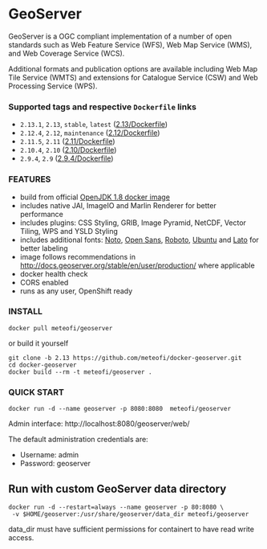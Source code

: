 # GeoServer
GeoServer is a OGC compliant implementation of a number of open standards such as Web Feature Service (WFS), Web Map Service (WMS), and Web Coverage Service (WCS).

Additional formats and publication options are available including Web Map Tile Service (WMTS) and extensions for Catalogue Service (CSW) and Web Processing Service (WPS).

### Supported tags and respective **`Dockerfile`** links
* `2.13.1`, `2.13`, `stable`, `latest` ([2.13/Dockerfile](https://github.com/meteofi/docker-geoserver/blob/2.13/Dockerfile))
* `2.12.4`, `2.12`, `maintenance` ([2.12/Dockerfile](https://github.com/meteofi/docker-geoserver/blob/2.12/Dockerfile))
* `2.11.5`, `2.11` ([2.11/Dockerfile](https://github.com/meteofi/docker-geoserver/blob/2.11/Dockerfile))
* `2.10.4`, `2.10` ([2.10/Dockerfile](https://github.com/meteofi/docker-geoserver/blob/2.10/Dockerfile))
* `2.9.4`, `2.9` ([2.9.4/Dockerfile](https://github.com/meteofi/docker-geoserver/blob/2.9.4/Dockerfile))

### FEATURES
* build from official [OpenJDK 1.8 docker image](https://hub.docker.com/_/openjdk/)
* includes native JAI, ImageIO and Marlin Renderer for better performance
* includes plugins: CSS Styling, GRIB, Image Pyramid, NetCDF, Vector Tiling, WPS and YSLD Styling 
* includes additional fonts: [Noto](https://www.google.com/get/noto/), [Open Sans](https://fonts.google.com/specimen/Open+Sans), [Roboto](https://fonts.google.com/specimen/Roboto), [Ubuntu](https://fonts.google.com/specimen/Ubuntu) and [Lato](https://fonts.google.com/specimen/Lato) for better labeling
* image follows recommendations in http://docs.geoserver.org/stable/en/user/production/ where applicable
* docker health check
* CORS enabled
* runs as any user, OpenShift ready

### INSTALL
```
docker pull meteofi/geoserver
```

or build it yourself
```
git clone -b 2.13 https://github.com/meteofi/docker-geoserver.git
cd docker-geoserver
docker build --rm -t meteofi/geoserver .
```

### QUICK START
```
docker run -d --name geoserver -p 8080:8080  meteofi/geoserver
```
Admin interface: http://localhost:8080/geoserver/web/

The default administration credentials are:
* Username: admin
* Password: geoserver

## Run with custom GeoServer data directory
```
docker run -d --restart=always --name geoserver -p 80:8080 \
 -v $HOME/geoserver:/usr/share/geoserver/data_dir meteofi/geoserver
```

data_dir must have sufficient permissions for containert to have read write access.
